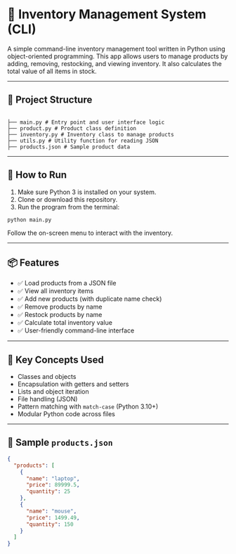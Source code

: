 # 🛒 Inventory Management System (CLI)

A simple command-line inventory management tool written in Python using object-oriented programming. This app allows users to manage products by adding, removing, restocking, and viewing inventory. It also calculates the total value of all items in stock.

---

## 📁 Project Structure

```

├── main.py # Entry point and user interface logic
├── product.py # Product class definition
├── inventory.py # Inventory class to manage products
├── utils.py # Utility function for reading JSON
├── products.json # Sample product data

```

---

## 🚀 How to Run

1. Make sure Python 3 is installed on your system.
2. Clone or download this repository.
3. Run the program from the terminal:

```bash
python main.py
```

Follow the on-screen menu to interact with the inventory.

---

## 📦 Features

- ✅ Load products from a JSON file
- ✅ View all inventory items
- ✅ Add new products (with duplicate name check)
- ✅ Remove products by name
- ✅ Restock products by name
- ✅ Calculate total inventory value
- ✅ User-friendly command-line interface

---

## 🧠 Key Concepts Used

- Classes and objects
- Encapsulation with getters and setters
- Lists and object iteration
- File handling (JSON)
- Pattern matching with `match-case` (Python 3.10+)
- Modular Python code across files

---

## 🧪 Sample `products.json`

```json
{
  "products": [
    {
      "name": "laptop",
      "price": 89999.5,
      "quantity": 25
    },
    {
      "name": "mouse",
      "price": 1499.49,
      "quantity": 150
    }
  ]
}
```
